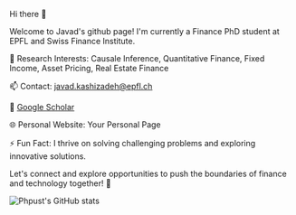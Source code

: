 Hi there 👋

Welcome to Javad's github page! I'm currently a Finance PhD student at EPFL and Swiss Finance Institute.  

🔭 Research Interests: Causale Inference, Quantitative Finance, Fixed Income, Asset Pricing, Real Estate Finance 

📫 Contact: javad.kashizadeh@epfl.ch

📖  [Google Scholar](https://scholar.google.com/citations?user=ZxQgd6EAAAAJ&hl=en&oi=ao)

🌐 Personal Website: Your Personal Page

⚡ Fun Fact: I thrive on solving challenging problems and exploring innovative solutions.

Let's connect and explore opportunities to push the boundaries of finance and technology together! 🚀

![Phpust's GitHub stats](https://github-readme-stats.vercel.app/api?username=phpust&show_icons=true&theme=transparent)
